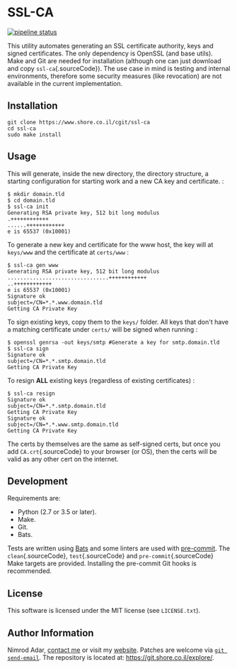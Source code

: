 # SSL-CA

[![pipeline status](https://git.shore.co.il/nimrod/ssl-ca/badges/master/pipeline.svg)](https://git.shore.co.il/nimrod/ssl-ca/-/commits/master)

This utility automates generating an SSL certificate authority, keys and
signed certificates. The only dependency is OpenSSL (and base utils).
Make and Git are needed for installation (although one can just download
and copy `ssl-ca`{.sourceCode}). The use case in mind is testing and
internal environments, therefore some security measures (like
revocation) are not available in the current implementation.

## Installation

```shell
git clone https://www.shore.co.il/cgit/ssl-ca
cd ssl-ca
sudo make install
```

## Usage

This will generate, inside the new directory, the directory structure, a
starting configuration for starting work and a new CA key and
certificate. :

```
$ mkdir domain.tld
$ cd domain.tld
$ ssl-ca init
Generating RSA private key, 512 bit long modulus
.++++++++++++
......++++++++++++
e is 65537 (0x10001)
```

To generate a new key and certificate for the www host, the key will at
`keys/www` and the certificate at `certs/www` :

```
$ ssl-ca gen www
Generating RSA private key, 512 bit long modulus
................................++++++++++++
..++++++++++++
e is 65537 (0x10001)
Signature ok
subject=/CN=*.*.www.domain.tld
Getting CA Private Key
```

To sign existing keys, copy them to the `keys/` folder. All keys that
don't have a matching certificate under `certs/` will be signed when
running :

```
$ openssl genrsa -out keys/smtp #Generate a key for smtp.domain.tld
$ ssl-ca sign
Signature ok
subject=/CN=*.*.smtp.domain.tld
Getting CA Private Key
```

To resign **ALL** existing keys (regardless of existing certificates) :

```
$ ssl-ca resign
Signature ok
subject=/CN=*.*.smtp.domain.tld
Getting CA Private Key
Signature ok
subject=/CN=*.*.www.smtp.domain.tld
Getting CA Private Key
```

The certs by themselves are the same as self-signed certs, but once you
add `CA.crt`{.sourceCode} to your browser (or OS), then the certs will
be valid as any other cert on the internet.

## Development

Requirements are:

- Python (2.7 or 3.5 or later).
- Make.
- Git.
- Bats.

Tests are written using [Bats](https://github.com/sstephenson/bats) and
some linters are used with [pre-commit](http://pre-commit.com/). The
`clean`{.sourceCode}, `test`{.sourceCode} and `pre-commit`{.sourceCode}
Make targets are provided. Installing the pre-commit Git hooks is
recommended.

## License

This software is licensed under the MIT license (see `LICENSE.txt`).

## Author Information

Nimrod Adar, [contact me](mailto:nimrod@shore.co.il) or visit my
[website](https://www.shore.co.il/). Patches are welcome via
[`git send-email`](http://git-scm.com/book/en/v2/Git-Commands-Email). The repository
is located at: <https://git.shore.co.il/explore/>.
